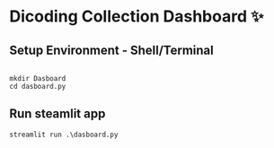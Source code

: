 # Dicoding Collection Dashboard ✨

## Setup Environment - Shell/Terminal
```

mkdir Dasboard
cd dasboard.py

```

## Run steamlit app
```
streamlit run .\dasboard.py
```
